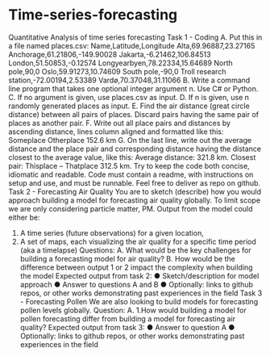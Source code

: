 # Time-series-forecasting
Quantitative Analysis of time series forecasting
Task 1 - Coding
A. Put this in a file named places.csv:
Name,Latitude,Longitude
Alta,69.96887,23.27165
Anchorage,61.21806,-149.90028
Jakarta,-6.21462,106.84513
London,51.50853,-0.12574
Longyearbyen,78.22334,15.64689
North pole,90,0
Oslo,59.91273,10.74609
South pole,-90,0
Troll research station,-72.00194,2.53389
Vardø,70.37048,31.11066
B. Write a command line program that takes one optional integer argument n. Use C# or
Python.
C. If no argument is given, use places.csv as input.
D. If n is given, use n randomly generated places as input.
E. Find the air distance (great circle distance) between all pairs of places. Discard pairs
having the same pair of places as another pair.
F. Write out all place pairs and distances by ascending distance, lines column aligned
and formatted like this:
Someplace Otherplace 152.6 km
G. On the last line, write out the average distance and the place pair and corresponding
distance having the distance closest to the average value, like this:
Average distance: 321.8 km. Closest pair: Thisplace – Thatplace 312.5 km.
Try to keep the code both concise, idiomatic and readable. Code must contain a readme,
with instructions on setup and use, and must be runnable. Feel free to deliver as repo on
github.
Task 2 - Forecasting Air Quality
You are to sketch (describe) how you would approach building a model for forecasting air
quality globally. To limit scope we are only considering particle matter, PM.
Output from the model could either be:
1. A time series (future observations) for a given location,
2. A set of maps, each visualizing the air quality for a specific time period (aka a
timelapse)
Questions:
A. What would be the key challenges for building a forecasting model for air quality?
B. How would be the difference between output 1 or 2 impact the complexity when
building the model
Expected output from task 2:
● Sketch/description for model approach
● Answer to questions A and B
● Optionally: links to github repos, or other works demonstrating past experiences in
the field
Task 3 - Forecasting Pollen
We are also looking to build models for forecasting pollen levels globally.
Question:
A. 1.How would building a model for pollen forecasting differ from building a model for
forecasting air quality?
Expected output from task 3:
● Answer to question A
● Optionally: links to github repos, or other works demonstrating past experiences in
the field
